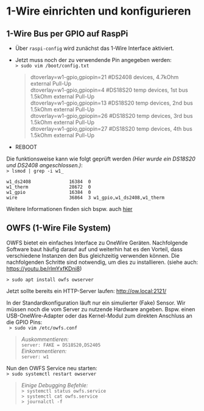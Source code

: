 # 1-Wire einrichten und konfigurieren

## 1-Wire Bus per GPIO auf RaspPi

-   Über `raspi-config` wird zunächst das 1-Wire Interface aktiviert.
-   Jetzt muss noch der zu verwendende Pin angegeben werden:<br>
    `> sudo vim /boot/config.txt`<br>
    
    > dtoverlay=w1-gpio,gpiopin=21 #DS2408 devices,  4.7kOhm external Pull-Up <br>
    > dtoverlay=w1-gpio,gpiopin=4 #DS18S20 temp devices, 1st bus 1.5kOhm external Pull-Up<br>
    > dtoverlay=w1-gpio,gpiopin=13 #DS18S20 temp devices, 2nd bus 1.5kOhm external Pull-Up<br>
    > dtoverlay=w1-gpio,gpiopin=26 #DS18S20 temp devices, 3rd bus 1.5kOhm external Pull-Up<br>
    > dtoverlay=w1-gpio,gpiopin=27 #DS18S20 temp devices, 4th bus 1.5kOhm external Pull-Up<br>
    
-   REBOOT

Die funktionsweise kann wie folgt geprüft werden _(Hier wurde ein DS18S20 und DS2408 angeschlossen.)_:<br>
    `> lsmod | grep -i w1_`
    
```
w1_ds2408              16384  0
w1_therm               28672  0
w1_gpio                16384  0
wire                   36864  3 w1_gpio,w1_ds2408,w1_therm
```

Weitere Informationen finden sich bspw. auch [hier](https://pinout.xyz/pinout/1_wire#)

## OWFS (1-Wire File System)
OWFS bietet ein einfaches Interface zu OneWire Geräten. Nachfolgende Software baut häufig darauf auf und weiterhin hat es den Vorteil, dass verschiedene Instanzen den Bus gleichzeitig verwenden können. Die nachfolgenden Schritte sind notwendig, um dies zu installieren. (siehe auch: https://youtu.be/rlmYxfKDni8)

`> sudo apt install owfs owserver`

Jetzt sollte bereits ein HTTP-Server laufen: http://ow.local:2121/

In der Standardkonfiguration läuft nur ein simulierter (Fake) Sensor. Wir müssen noch die vom Server zu nutzende Hardware angeben. Bspw. einen USB-OneWire-Adapter oder das Kernel-Modul zum direkten Anschluss an die GPIO Pins: <br>
` > sudo vim /etc/owfs.conf`<br>
> _Auskommentieren:_<br>
  `server: FAKE = DS18S20,DS2405`<br>
  _Einkommentieren:_<br>
  `server: w1`

Nun den OWFS Service neu starten:<br>
`> sudo systemctl restart owserver`

> _Einige Debugging Befehle:_<br>
  `> systemctl status owfs.service`<br>
  `> systemctl cat owfs.service`<br>
  `> journalctl -f`<br>